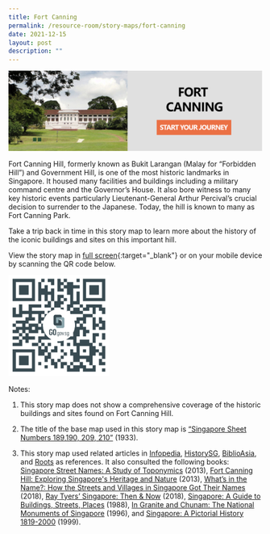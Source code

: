 ```yaml
---
title: Fort Canning
permalink: /resource-room/story-maps/fort-canning
date: 2021-12-15
layout: post
description: ""
---
```

[![Alt text for image on Isomer site](/images/storymap-image-fort-canning.png)](https://nlb.geoicon.com/spatialdiscovery/storymaps/fort-canning/index.html)

Fort Canning Hill, formerly known as Bukit Larangan (Malay for “Forbidden Hill”) and Government Hill, is one of the most historic landmarks in Singapore. It housed many facilities and buildings including a military command centre and the Governor’s House. It also bore witness to many key historic events particularly Lieutenant-General Arthur Percival’s crucial decision to surrender to the Japanese. Today, the hill is known to many as Fort Canning Park.

Take a trip back in time in this story map to learn more about the history of the iconic buildings and sites on this important hill.

View the story map in [full screen](https://nlb.geoicon.com/spatialdiscovery/storymaps/fort-canning/index.html){:target="_blank"} or on your mobile device by scanning the QR code below.

<img src="/images/qr-code-storymap-fort-canning.jpg" alt="qr-code-storymap-fort-canning" style="width:200px;" />

Notes:
1. This story map does not show a comprehensive coverage of the historic buildings and sites found on Fort Canning Hill.

2. The title of the base map used in this story map is [“Singapore Sheet Numbers 189,190, 209, 210”]( https://www.nas.gov.sg/archivesonline/maps_building_plans/record-details/faf1cf78-115c-11e3-83d5-0050568939ad) (1933).


3. This story map used related articles in [Infopedia](https://eresources.nlb.gov.sg/infopedia/), [HistorySG](http://eresources.nlb.gov.sg/history), [BiblioAsia](https://www.nlb.gov.sg/Browse/BiblioAsia.aspx), and [Roots](https://www.roots.sg/) as references. It also consulted the following books: [Singapore Street Names: A Study of Toponymics](https://eservice.nlb.gov.sg/item_holding.aspx?bid=200123850) (2013), [Fort Canning Hill: Exploring Singapore's Heritage and Nature](https://eservice.nlb.gov.sg/item_holding.aspx?bid=14716750) (2013), [What’s in the Name?: How the Streets and Villages in Singapore Got Their Names](https://eservice.nlb.gov.sg/item_holding.aspx?bid=202924449) (2018), [Ray Tyers’ Singapore: Then & Now](https://eservice.nlb.gov.sg/item_holding.aspx?bid=203784837) (2018), [Singapore: A Guide to Buildings, Streets, Places](http://eservice.nlb.gov.sg/item_holding.aspx?bid=4712298) (1988), [In Granite and Chunam: The National Monuments of Singapore](http://eservice.nlb.gov.sg/item_holding_s.aspx?bid=7919754) (1996), and [Singapore: A Pictorial History 1819-2000](http://eservice.nlb.gov.sg/item_holding.aspx?bid=9651676) (1999).